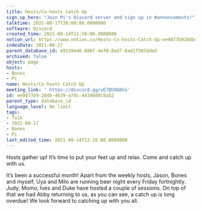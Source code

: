 ```yaml
---
title: Hosts/Co-hosts Catch Up
sign_up_here: "Join Pi's Discord server and sign up in #annoncements!"
talktime: 2021-08-17T20:00:00.0000000
software: Discord
created_time: 2021-08-14T11:59:00.0000000
notion_url: https://www.notion.so/Hosts-Co-hosts-Catch-Up-ee9077b926db4639a7dc4434880c8a52
indexDate: 2021-08-17
parent_database_id: e9339446-880f-4ef0-8ad7-8ad1f507dded
archived: false
object: page
hosts:
- Bones
- Pi
name: Hosts/Co-hosts Catch Up
meeting_link: ' https://discord.gg/vE7QUXGDnS'
id: ee9077b9-26db-4639-a7dc-4434880c8a52
parent_type: database_id
language_level: No limit
tags:
- Talk
- 2021-08-17
- Bones
- Pi
last_edited_time: 2021-08-14T12:26:00.0000000
---
```









Hosts gather up! It’s time to put your feet up and relax. Come and catch up with us.

It’s been a successful month! Apart from the weekly hosts, Jason, Bones and myself, Uya and Milo are running beer night every Friday fortnightly. Judy, Momo, Ives and Duke have hosted a couple of sessions. On top of that we had Abby returning to us, as you can see, a catch up is long overdue! We look forward to catching up with you all.

















